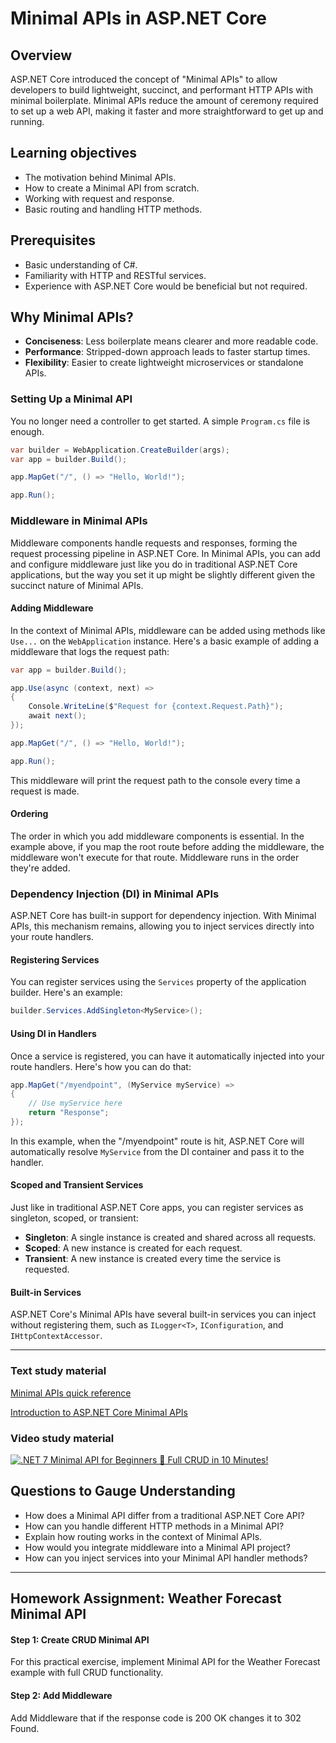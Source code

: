 
# Minimal APIs in ASP.NET Core

## Overview

ASP.NET Core introduced the concept of "Minimal APIs" to allow developers to build lightweight, succinct, and performant HTTP APIs with minimal boilerplate. Minimal APIs reduce the amount of ceremony required to set up a web API, making it faster and more straightforward to get up and running.

## Learning objectives

-   The motivation behind Minimal APIs.
-   How to create a Minimal API from scratch.
-   Working with request and response.
-   Basic routing and handling HTTP methods.

## Prerequisites

-   Basic understanding of C#.
-   Familiarity with HTTP and RESTful services.
-   Experience with ASP.NET Core would be beneficial but not required.

## Why Minimal APIs?

-   **Conciseness**: Less boilerplate means clearer and more readable code.
-   **Performance**: Stripped-down approach leads to faster startup times.
-   **Flexibility**: Easier to create lightweight microservices or standalone APIs.

### Setting Up a Minimal API

You no longer need a controller to get started. A simple `Program.cs` file is enough.

```csharp
var builder = WebApplication.CreateBuilder(args);
var app = builder.Build();

app.MapGet("/", () => "Hello, World!");

app.Run();
```

### Middleware in Minimal APIs

Middleware components handle requests and responses, forming the request processing pipeline in ASP.NET Core. In Minimal APIs, you can add and configure middleware just like you do in traditional ASP.NET Core applications, but the way you set it up might be slightly different given the succinct nature of Minimal APIs.

#### Adding Middleware

In the context of Minimal APIs, middleware can be added using methods like `Use...` on the `WebApplication` instance. Here's a basic example of adding a middleware that logs the request path:

```csharp
var app = builder.Build();

app.Use(async (context, next) =>
{
    Console.WriteLine($"Request for {context.Request.Path}");
    await next();
});

app.MapGet("/", () => "Hello, World!");

app.Run();
```
This middleware will print the request path to the console every time a request is made.

#### Ordering

The order in which you add middleware components is essential. In the example above, if you map the root route before adding the middleware, the middleware won't execute for that route. Middleware runs in the order they're added.

### Dependency Injection (DI) in Minimal APIs

ASP.NET Core has built-in support for dependency injection. With Minimal APIs, this mechanism remains, allowing you to inject services directly into your route handlers.

#### Registering Services

You can register services using the `Services` property of the application builder. Here's an example:

```csharp
builder.Services.AddSingleton<MyService>();
```

#### Using DI in Handlers

Once a service is registered, you can have it automatically injected into your route handlers. Here's how you can do that:

```csharp
app.MapGet("/myendpoint", (MyService myService) => 
{
    // Use myService here
    return "Response";
});
```

In this example, when the "/myendpoint" route is hit, ASP.NET Core will automatically resolve `MyService` from the DI container and pass it to the handler.

#### Scoped and Transient Services

Just like in traditional ASP.NET Core apps, you can register services as singleton, scoped, or transient:

-   **Singleton**: A single instance is created and shared across all requests.
-   **Scoped**: A new instance is created for each request.
-   **Transient**: A new instance is created every time the service is requested.

#### Built-in Services

ASP.NET Core's Minimal APIs have several built-in services you can inject without registering them, such as `ILogger<T>`, `IConfiguration`, and `IHttpContextAccessor`.

---
### Text study material
[Minimal APIs quick reference](https://learn.microsoft.com/en-us/aspnet/core/fundamentals/minimal-apis?view=aspnetcore-7.0)

[Introduction to ASP.NET Core Minimal APIs](https://blog.jetbrains.com/dotnet/2023/04/25/introduction-to-asp-net-core-minimal-apis/)

### Video study material
[![.NET 7 Minimal API for Beginners 🚀 Full CRUD in 10 Minutes!](https://img.youtube.com/vi/KpdyvEO1Ii0/0.jpg)](https://www.youtube.com/watch?v=KpdyvEO1Ii0)

## Questions to Gauge Understanding
- How does a Minimal API differ from a traditional ASP.NET Core API?
- How can you handle different HTTP methods in a Minimal API?
- Explain how routing works in the context of Minimal APIs.
- How would you integrate middleware into a Minimal API project?
- How can you inject services into your Minimal API handler methods?
---

## Homework Assignment: Weather Forecast Minimal API

#### Step 1: Create CRUD Minimal API

For this practical exercise, implement Minimal API for the Weather Forecast example with full CRUD functionality.

#### Step 2: Add Middleware

Add Middleware that if the response code is 200 OK changes it to 302 Found.

